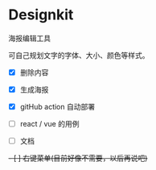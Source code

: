 # Designkit

海报编辑工具

可自己规划文字的字体、大小、颜色等样式。

- [x] 删除内容

- [x] 生成海报

- [x] gitHub action 自动部署

- [ ] react / vue 的用例

- [ ] 文档

~~- [ ] 右键菜单(目前好像不需要，以后再说吧)~~

